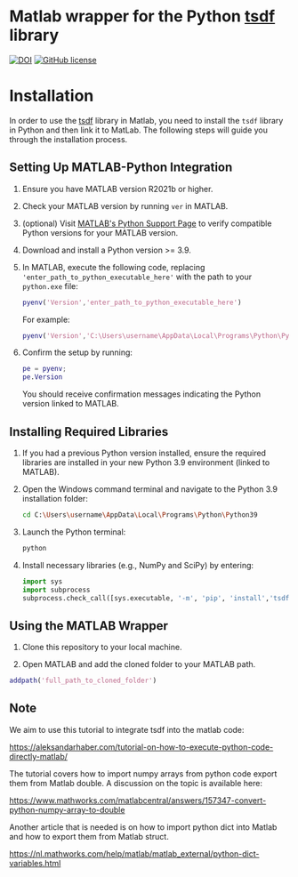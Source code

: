 # Matlab wrapper for the Python [tsdf](https://github.com/biomarkersParkinson/tsdf) library

[![DOI](https://zenodo.org/badge/693538057.svg)](https://zenodo.org/doi/10.5281/zenodo.10838512)
[![GitHub license](https://img.shields.io/github/license/biomarkersParkinson/tsdf4matlab)](https://github.com/biomarkersparkinson/tsdf4matlab/blob/main/LICENSE)

# Installation

In order to use the [tsdf](https://github.com/biomarkersParkinson/tsdf) library in Matlab, you need to install the `tsdf` library in Python and then link it to MatLab. The following steps will guide you through the installation process.

## Setting Up MATLAB-Python Integration

1. Ensure you have MATLAB version R2021b or higher.

2. Check your MATLAB version by running `ver` in MATLAB.

3. (optional) Visit [MATLAB's Python Support Page](https://nl.mathworks.com/support/requirements/python-compatibility.html) to verify compatible Python versions for your MATLAB version.

4. Download and install a Python version >= 3.9.

5. In MATLAB, execute the following code, replacing `'enter_path_to_python_executable_here'` with the path to your `python.exe` file:

   ```matlab
   pyenv('Version','enter_path_to_python_executable_here')
   ```
   For example:
   ```matlab
   pyenv('Version','C:\Users\username\AppData\Local\Programs\Python\Python39\python.exe')
   ```

6. Confirm the setup by running:

   ```matlab
   pe = pyenv;
   pe.Version
   ```

   You should receive confirmation messages indicating the Python version linked to MATLAB.

## Installing Required Libraries

1. If you had a previous Python version installed, ensure the required libraries are installed in your new Python 3.9 environment (linked to MATLAB).

2. Open the Windows command terminal and navigate to the Python 3.9 installation folder:

   ```bash
   cd C:\Users\username\AppData\Local\Programs\Python\Python39
   ```

3. Launch the Python terminal:

   ```bash
   python
   ```

4. Install necessary libraries (e.g., NumPy and SciPy) by entering:

   ```python
   import sys
   import subprocess
   subprocess.check_call([sys.executable, '-m', 'pip', 'install','tsdf'])
   ```

## Using the MATLAB Wrapper

1. Clone this repository to your local machine.

2. Open MATLAB and add the cloned folder to your MATLAB path.

```matlab
addpath('full_path_to_cloned_folder')
```

## Note

We aim to use this tutorial to integrate tsdf into the matlab code:

https://aleksandarhaber.com/tutorial-on-how-to-execute-python-code-directly-matlab/

The tutorial covers how to import numpy arrays from python code export them from Matlab double. A discussion on the topic is available here:

https://www.mathworks.com/matlabcentral/answers/157347-convert-python-numpy-array-to-double

Another article that is needed is on how to import python dict into Matlab and how to export them from Matlab struct.

https://nl.mathworks.com/help/matlab/matlab_external/python-dict-variables.html
